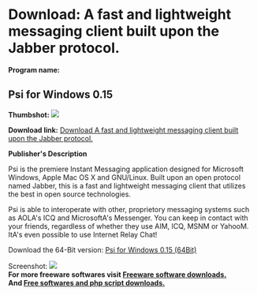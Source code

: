 # Download: A fast and lightweight messaging client built upon the Jabber protocol.

**Program name:**

## Psi for Windows 0.15

  
**Thumbshot:** ![](http://www.freewarefiles.com/screenshot/psi15_md.jpg)   
  
**Download link:** [Download A fast and lightweight messaging client built upon the Jabber protocol.](http://freesoftwares.boysofts.com/Psi-For-Windows_program_16373.html)  
  


**Publisher's Description**  
  


Psi is the premiere Instant Messaging application designed for Microsoft Windows, Apple Mac OS X and GNU/Linux. Built upon an open protocol named Jabber, this is a fast and lightweight messaging client that utilizes the best in open source technologies. 

Psi is able to interoperate with other, proprietory messaging systems such as AOLA's ICQ and MicrosoftA's Messenger. You can keep in contact with your friends, regardless of whether they use AIM, ICQ, MSNM or YahooM. ItA's even possible to use Internet Relay Chat! 

Download the 64-Bit version: [Psi for Windows 0.15 (64Bit)](http://sourceforge.net/projects/psi/files/Psi/0.15/psi-0.15-win64.zip/download)

  
  
Screenshot: ![](http://www.freewarefiles.com/screenshot/psi15.jpg)   
**For more freeware softwares visit [Freeware software downloads.](http://freesoftwares.boysofts.com/)**   
**And [Free softwares and php script downloads.](http://www.boysofts.com/)**
